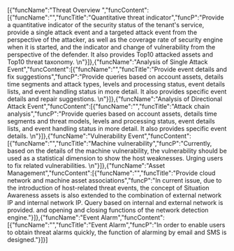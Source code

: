 [{"funcName":"Threat Overview ","funcContent":[{"funcName":"","funcTitle":"Quantitative threat indicator","funcP":"Provide a quantitative indicator of the security status of the tenant's service, provide a single attack event and a targeted attack event from the perspective of the attacker, as well as the coverage rate of security engine when it is started, and the indicator and change of vulnerability from the perspective of the defender. It also provides Top10 attacked assets and Top10 threat taxonomy. \n"}]},{"funcName":"Analysis of Single Attack Event","funcContent":[{"funcName":"","funcTitle":"Provide event details and fix suggestions","funcP":"Provide queries based on account assets, details time segments and attack types, levels and processing status, event details lists, and event handling status in more detail. It also provides specific event details and repair suggestions. \n"}]},{"funcName":"Analysis of Directional Attack Event","funcContent":[{"funcName":"","funcTitle":"Attack chain analysis","funcP":"Provide queries based on account assets, details time segments and threat models, levels and processing status, event details lists, and event handling status in more detail. It also provides specific event details. \n"}]},{"funcName":"Vulnerability Event","funcContent":[{"funcName":"","funcTitle":"Machine vulnerability","funcP":"Currently, based on the details of the machine vulnerability, the vulnerability should be used as a statistical dimension to show the host weaknesses. Urging users to fix related vulnerabilities. \n"}]},{"funcName":"Asset Management","funcContent":[{"funcName":"","funcTitle":"Provide cloud network and machine asset associations","funcP":"In current issue, due to the introduction of host-related threat events, the concept of Situation Awareness assets is also extended to the combination of external network IP and internal network IP. Query based on internal and external network is provided. and opening and closing functions of the network detection engine."}]},{"funcName":"Event Alarm","funcContent":[{"funcName":"","funcTitle":"Event Alarm","funcP":"In order to enable users to obtain threat alarms quickly, the function of alarming by email and SMS is designed."}]}]